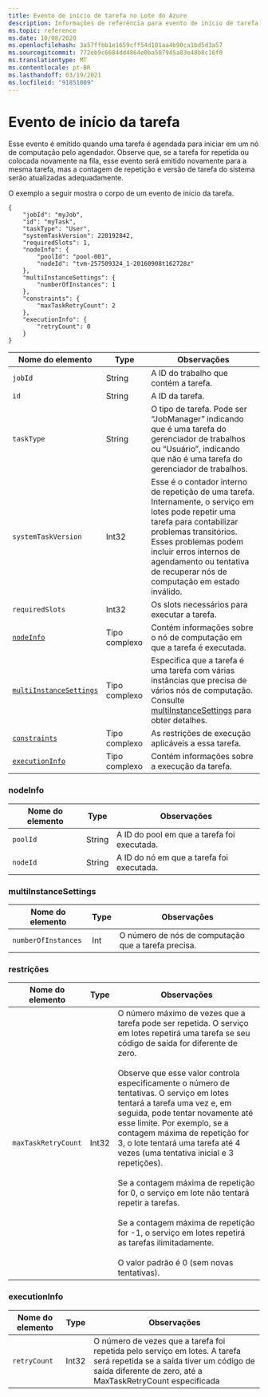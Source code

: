 ```yaml
---
title: Evento de início de tarefa no Lote do Azure
description: Informações de referência para evento de início de tarefa no Lote. Esse evento é emitido quando uma tarefa é agendada para iniciar em um nó de computação pelo agendador.
ms.topic: reference
ms.date: 10/08/2020
ms.openlocfilehash: 3a57ffbb1e1659cff54d101aa4b90ca1bd5d3a57
ms.sourcegitcommit: 772eb9c6684dd4864e0ba507945a83e48b8c16f0
ms.translationtype: MT
ms.contentlocale: pt-BR
ms.lasthandoff: 03/19/2021
ms.locfileid: "91851009"
---
```

# <a name="task-start-event"></a>Evento de início da tarefa

 Esse evento é emitido quando uma tarefa é agendada para iniciar em um nó de computação pelo agendador. Observe que, se a tarefa for repetida ou colocada novamente na fila, esse evento será emitido novamente para a mesma tarefa, mas a contagem de repetição e versão de tarefa do sistema serão atualizadas adequadamente.


 O exemplo a seguir mostra o corpo de um evento de início da tarefa.

```
{
    "jobId": "myJob",
    "id": "myTask",
    "taskType": "User",
    "systemTaskVersion": 220192842,
    "requiredSlots": 1,
    "nodeInfo": {
        "poolId": "pool-001",
        "nodeId": "tvm-257509324_1-20160908t162728z"
    },
    "multiInstanceSettings": {
        "numberOfInstances": 1
    },
    "constraints": {
        "maxTaskRetryCount": 2
    },
    "executionInfo": {
        "retryCount": 0
    }
}
```

|Nome do elemento|Type|Observações|
|------------------|----------|-----------|
|`jobId`|String|A ID do trabalho que contém a tarefa.|
|`id`|String|A ID da tarefa.|
|`taskType`|String|O tipo de tarefa. Pode ser “JobManager” indicando que é uma tarefa do gerenciador de trabalhos ou “Usuário”, indicando que não é uma tarefa do gerenciador de trabalhos.|
|`systemTaskVersion`|Int32|Esse é o contador interno de repetição de uma tarefa. Internamente, o serviço em lotes pode repetir uma tarefa para contabilizar problemas transitórios. Esses problemas podem incluir erros internos de agendamento ou tentativa de recuperar nós de computação em estado inválido.|
|`requiredSlots`|Int32|Os slots necessários para executar a tarefa.|
|[`nodeInfo`](#nodeInfo)|Tipo complexo|Contém informações sobre o nó de computação em que a tarefa é executada.|
|[`multiInstanceSettings`](#multiInstanceSettings)|Tipo complexo|Especifica que a tarefa é uma tarefa com várias instâncias que precisa de vários nós de computação.  Consulte [multiInstanceSettings](/rest/api/batchservice/get-information-about-a-task) para obter detalhes.|
|[`constraints`](#constraints)|Tipo complexo|As restrições de execução aplicáveis a essa tarefa.|
|[`executionInfo`](#executionInfo)|Tipo complexo|Contém informações sobre a execução da tarefa.|

###  <a name="nodeinfo"></a><a name="nodeInfo"></a> nodeInfo

|Nome do elemento|Type|Observações|
|------------------|----------|-----------|
|`poolId`|String|A ID do pool em que a tarefa foi executada.|
|`nodeId`|String|A ID do nó em que a tarefa foi executada.|

###  <a name="multiinstancesettings"></a><a name="multiInstanceSettings"></a> multiInstanceSettings

|Nome do elemento|Type|Observações|
|------------------|----------|-----------|
|`numberOfInstances`|Int|O número de nós de computação que a tarefa precisa.|

###  <a name="constraints"></a><a name="constraints"></a> restrições

|Nome do elemento|Type|Observações|
|------------------|----------|-----------|
|`maxTaskRetryCount`|Int32|O número máximo de vezes que a tarefa pode ser repetida. O serviço em lotes repetirá uma tarefa se seu código de saída for diferente de zero.<br /><br /> Observe que esse valor controla especificamente o número de tentativas. O serviço em lotes tentará a tarefa uma vez e, em seguida, pode tentar novamente até esse limite. Por exemplo, se a contagem máxima de repetição for 3, o lote tentará uma tarefa até 4 vezes (uma tentativa inicial e 3 repetições).<br /><br /> Se a contagem máxima de repetição for 0, o serviço em lote não tentará repetir a tarefas.<br /><br /> Se a contagem máxima de repetição for -1, o serviço em lotes repetirá as tarefas ilimitadamente.<br /><br /> O valor padrão é 0 (sem novas tentativas).|

###  <a name="executioninfo"></a><a name="executionInfo"></a> executionInfo

|Nome do elemento|Type|Observações|
|------------------|----------|-----------|
|`retryCount`|Int32|O número de vezes que a tarefa foi repetida pelo serviço em lotes. A tarefa será repetida se a saída tiver um código de saída diferente de zero, até a MaxTaskRetryCount especificada|
